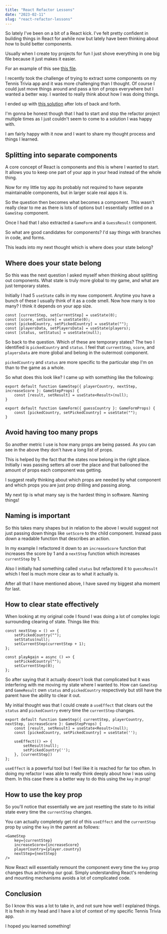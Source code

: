 ```yaml
---
title: "React Refactor Lessons"
date: "2023-02-11"
slug: "react-refactor-lessons"
---
```


So lately I've been on a bit of a React kick. I've felt pretty confident in
building things in React for awhile now but lately have been thinking about how
to build better components.

Usually when I create toy projects for fun I just shove everything in one big
file because it just makes it easier.

For an example of this see
<a href="https://github.com/brenelz/tennis-trivia/blob/finish/pages/index.tsx">this
file</a>.

I recently took the challenge of trying to extract some components on my Tennis
Trivia app and it was more challenging than I thought. Of course I could just
move things around and pass a ton of props everywhere but I wanted a better way.
I wanted to really think about how I was doing things.

I ended up with
<a href="https://github.com/brenelz/tennis-trivia/commit/223dd3acfbb11e6251dc9b57d5737d39df580af4">this
solution</a> after lots of back and forth.

I'm gonna be honest though that I had to start and stop the refactor project
multiple times as I just couldn't seem to come to a solution I was happy with.

I am fairly happy with it now and I want to share my thought process and things
I learned.

## Splitting into separate components

A core concept of React is components and this is where I wanted to start. It
allows you to keep one part of your app in your head instead of the whole thing.

Now for my little toy app its probably not required to have separate
maintainable components, but in larger scale real apps it is.

So the question then becomes what becomes a component. This wasn't really clear
to me as there is lots of options but I essentially settled on a `GameStep`
component.

Once I had that I also extracted a `GameForm` and a `GuessResult` component.

So what are good candidates for components? I'd say things with branches in
code, and forms.

This leads into my next thought which is where does your state belong?

## Where does your state belong

So this was the next question I asked myself when thinking about splitting out
components. What state is truly more global to my game, and what are just
temporary states.

Initially I had 5 `useState` calls in my `Home` component. Anytime you have a
bunch of these I usually think of it as a code smell. Now how many is too many?
I think it depends on your app size.

```
const [currentStep, setCurrentStep] = useState(0);
const [score, setScore] = useState(0);
const [pickedCountry, setPickedCountry] = useState("");
const [playersData, setPlayersData] = useState(players);
const [status, setStatus] = useState(null);
```

So back to the question. Which of these are temporary states? The two I
identified is `pickedCountry` and `status`. I feel that `currentStep`, `score`,
and `playersData` are more global and belong in the outermost component.

`pickedCountry` and `status` are more specific to the particular step I'm on
than to the game as a whole.

So what does this look like? I came up with something like the following:

```
export default function GameStep({ playerCountry, nextStep, increaseScore }: GameStepProps) {
    const [result, setResult] = useState<Result>(null);
}

export default function GameForm({ guessCountry }: GameFormProps) {
    const [pickedCountry, setPickedCountry] = useState("");
}
```

## Avoid having too many props

So another metric I use is how many props are being passed. As you can see in
the above they don't have a long list of props.

This is helped by the fact that the states now belong in the right place.
Initially i was passing setters all over the place and that ballooned the amount
of props each component was getting.

I suggest really thinking about which props are needed by what component and
which props you are just prop drilling and passing along.

My next tip is what many say is the hardest thing in software. Naming things!

## Naming is important

So this takes many shapes but in relation to the above I would suggest not just
passing down things like `setScore` to the child component. Instead pass down a
readable function that describes an action.

In my example I refactored it down to an `increaseScore` function that increases
the score by 1 and a `nextStep` function which increases `currentStep` by 1.

Also I initially had something called `status` but refactored it to
`guessResult` which I feel is much more clear as to what it actually is.

After all that I have mentioned above, I have saved my biggest aha moment for
last.

## How to clear state effectively

When looking at my original code I found I was doing a lot of complex logic
surrounding clearing of state. Things like this:

```
const nextStep = () => {
    setPickedCountry("");
    setStatus(null);
    setCurrentStep(currentStep + 1);
};

const playAgain = async () => {
    setPickedCountry("");
    setCurrentStep(0);
};
```

So after saying that it actually doesn't look that complicated but it was
interfering with me moving my state where I wanted to. How can `GameStep` and
`GameResult` own `status` and `pickedCountry` respectively but still have the
parent have the ability to clear it out.

My initial thought was that I could create a `useEffect` that clears out the
`status` and `pickedCountry` every time the `currentStep` changes.

```
export default function GameStep({ currentStep, playerCountry, nextStep, increaseScore }: GameStepProps) {
    const [result, setResult] = useState<Result>(null);
    const [pickedCountry, setPickedCountry] = useState('');

    useEffect(() => {
        setResult(null);
        setPickedCountry('');
    }, [currentStep])
};
```

`useEffect` is a powerful tool but I feel like it is reached for far too often.
In doing my refactor I was able to really think deeply about how I was using
them. In this case there is a better way to do this using the `key` in prop!

## How to use the key prop

So you'll notice that essentially we are just resetting the state to its initial
state every time the `currentStep` changes.

You can actually completely get rid of this `useEffect` and the `currentStep`
prop by using the `key` in the parent as follows:

```
<GameStep
    key={currentStep}
    increaseScore={increaseScore}
    playerCountry={player.country}
    nextStep={nextStep}
/>
```

Now React will essentially remount the component every time the `key` prop
changes thus achieving our goal. Simply understanding React's rendering and
mounting mechanisms avoids a lot of complicated code.

## Conclusion

So I know this was a lot to take in, and not sure how well I explained things.
It is fresh in my head and I have a lot of context of my specific Tennis Trivia
app.

I hoped you learned something!
